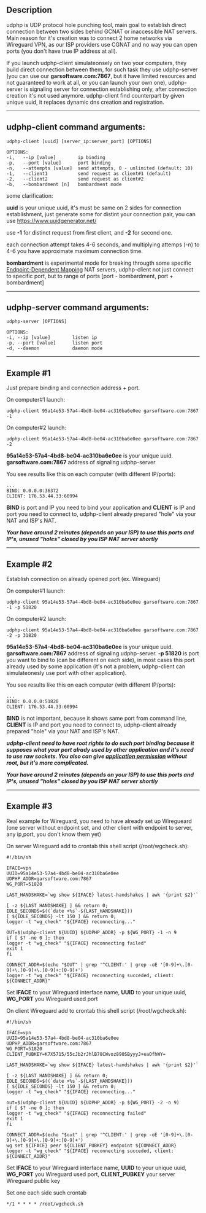 ## Description
udphp is UDP protocol hole punching tool, main goal to establish direct connection between two sides behind GCNAT or inaccessible NAT servers. Main reason for it's creation was to connect 2 home networks via Wireguard VPN, as our ISP providers use CGNAT and no way you can open ports (you don't have true IP address at all).

If you launch udphp-client simulateonsely on two your computers, they build direct connection between them, for such task they use udphp-server (you can use our **garsoftware.com:7867**, but it have limited resources and not guaranteed to work at all, or you can launch your own one), udphp-server is signaling server for connection establishing only, after connection creation it's not used anymore. udphp-client find counterpart by given unique uuid, it replaces dynamic dns creation and registration.

---
## udphp-client command arguments:

    udphp-client [uuid] [server_ip:server_port] [OPTIONS]
    
    OPTIONS:
    -i,   --ip [value]        ip binding
    -p,   --port [value]      port binding
    -n,   --attempts [value]  send attempts, 0 - unlimited (default: 10)
    -1,   --client1           send request as client#1 (default)
    -2,   --client2           send request as client#2
    -b,   --bombardment [n]   bombardment mode

some clarification:

**uuid** is your unique uuid, it's must be same on 2 sides for connection establishment, just generate some for distint your connection pair, you can use https://www.uuidgenerator.net/

use **-1** for distinct request from first client, and **-2** for second one.

each connection attempt takes 4-6 seconds, and multiplying attemps (-n) to 4-6 you have approximate maximum connection time.

**bombardment** is experimental mode for breaking througth some specific [Endpoint-Dependent Mapping](https://www.ietf.org/rfc/rfc5128.txt) NAT servers, udphp-client not just connect to specific port, but to range of ports [port - bombardment, port + bombardment]

---
## udphp-server command arguments:

    udphp-server [OPTIONS]

    OPTIONS:
    -i, --ip [value]        listen ip
    -p, --port [value]      listen port
    -d, --daemon            daemon mode

---
## Example #1
Just prepare binding and connection address + port.

On computer#1 launch:

    udphp-client 95a14e53-57a4-4bd8-be04-ac310ba6e0ee garsoftware.com:7867 -1

On computer#2 launch:

    udphp-client 95a14e53-57a4-4bd8-be04-ac310ba6e0ee garsoftware.com:7867 -2

**95a14e53-57a4-4bd8-be04-ac310ba6e0ee** is your unique uuid. **garsoftware.com:7867** address of signaling udphp-server

You see results like this on each computer (with different IP/ports):

    ...
    BIND: 0.0.0.0:36372
    CLIENT: 176.53.44.33:60994

**BIND** is port and IP you need to bind your application and **CLIENT** is IP and port you need to connect to, udphp-client already prepared "hole" via your NAT and ISP's NAT.

***Your have around 2 minutes (depends on your ISP) to use this ports and IP's, unused "holes" closed by you ISP NAT server shortly***

---
## Example #2
Establish connection on already opened port (ex. Wireguard)

On computer#1 launch:

    udphp-client 95a14e53-57a4-4bd8-be04-ac310ba6e0ee garsoftware.com:7867 -1 -p 51820

On computer#2 launch:

    udphp-client 95a14e53-57a4-4bd8-be04-ac310ba6e0ee garsoftware.com:7867 -2 -p 31820

**95a14e53-57a4-4bd8-be04-ac310ba6e0ee** is your unique uuid. **garsoftware.com:7867** address of signaling udphp-server. **-p 51820** is port you want to bind to (can be different on each side), in most cases this port already used by some application (it's not a problem, udphp-client can simulateonesly use port with other application).

You see results like this on each computer (with different IP/ports):

    ...
    BIND: 0.0.0.0:51820
    CLIENT: 176.53.44.33:60994

**BIND** is not important, because it shows same port from command line, **CLIENT** is IP and port you need to connect to, udphp-client already prepared "hole" via your NAT and ISP's NAT.

***udphp-client need to have root rights to do such port binding because it supposes what your port alrady used by other application and it's need to use raw sockets. You also can give [application permission](https://stackoverflow.com/questions/46466543/linux-raw-socket-permissions-issue) without root, but it's more complicated.***

***Your have around 2 minutes (depends on your ISP) to use this ports and IP's, unused "holes" closed by you ISP NAT server shortly***

---
## Example #3
Real example for Wireguard, you need to have already set up Wiregueard (one server without endpoint set, and other client with endpoint to server, any ip,port, you don't know them yet)

On server Wireguard add to crontab this shell script (/root/wgcheck.sh):

    #!/bin/sh

    IFACE=vpn
    UUID=95a14e53-57a4-4bd8-be04-ac310ba6e0ee
    UDPHP_ADDR=garsoftware.com:7867
    WG_PORT=51820
    
    LAST_HANDSHAKE=`wg show ${IFACE} latest-handshakes | awk '{print $2}'`

    [ -z ${LAST_HANDSHAKE} ] && return 0;
    IDLE_SECONDS=$((`date +%s`-${LAST_HANDSHAKE}))
    [ ${IDLE_SECONDS} -lt 150 ] && return 0;
    logger -t "wg_check" "${IFACE} reconnecting..."

    OUT=$(udphp-client ${UUID} ${UDPHP_ADDR} -p ${WG_PORT} -1 -n 9
    if [ $? -ne 0 ]; then
    logger -t "wg_check" "${IFACE} reconnecting failed"
    exit 1
    fi

    CONNECT_ADDR=$(echo "$OUT" | grep '^CLIENT:' | grep -oE '[0-9]+\.[0-9]+\.[0-9]+\.[0-9]+:[0-9]+')
    logger -t "wg_check" "${IFACE} reconnecting succeded, client: ${CONNECT_ADDR}"


Set **IFACE** to your Wireguard interface name, **UUID** to your unique uuid, **WG_PORT** you Wireguard used port

On client Wireguard add to crontab this shell script (/root/wgcheck.sh):

    #!/bin/sh

    IFACE=vpn
    UUID=95a14e53-57a4-4bd8-be04-ac310ba6e0ee
    UDPHP_ADDR=garsoftware.com:7867
    WG_PORT=51820
    CLIENT_PUBKEY=K7X5715/55cJb2rJhlB78CWvoz890SByyyJ+eaOfhWY=

    LAST_HANDSHAKE=`wg show ${IFACE} latest-handshakes | awk '{print $2}'`

    [ -z ${LAST_HANDSHAKE} ] && return 0;
    IDLE_SECONDS=$((`date +%s`-${LAST_HANDSHAKE}))
    [ ${IDLE_SECONDS} -lt 150 ] && return 0;
    logger -t "wg_check" "${IFACE} reconnecting..."

    out=$(udphp-client ${UUID} ${UDPHP_ADDR} -p ${WG_PORT} -2 -n 9)
    if [ $? -ne 0 ]; then
    logger -t "wg_check" "${IFACE} reconnecting failed"
    exit 1
    fi

    CONNECT_ADDR=$(echo "$out" | grep '^CLIENT:' | grep -oE '[0-9]+\.[0-9]+\.[0-9]+\.[0-9]+:[0-9]+')
    wg set ${IFACE} peer ${CLIENT_PUBKEY} endpoint ${CONNECT_ADDR}
    logger -t "wg_check" "${IFACE} reconnecting succeded, client: ${CONNECT_ADDR}"

Set **IFACE** to your Wireguard interface name, **UUID** to your unique uuid, **WG_PORT** you Wireguard used port, **CLIENT_PUBKEY** your server Wireguard public key

Set one each side such crontab

    */1 * * * * /root/wgcheck.sh

